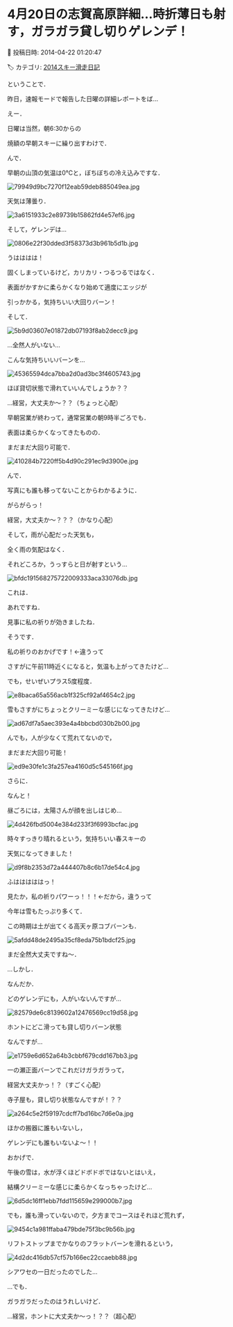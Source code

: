 # 4月20日の志賀高原詳細…時折薄日も射す，ガラガラ貸し切りゲレンデ！

📅 投稿日時: 2014-04-22 01:20:47

🏷️ カテゴリ: [2014スキー滑走日記](c992167609b6415052179ee69ea1ea7d8.md)

ということで．


昨日，速報モードで報告した日曜の詳細レポートをば…





えー．


日曜は当然，朝6:30からの


焼額の早朝スキーに繰り出すわけで．





んで．


早朝の山頂の気温は0℃と，ぼちぼちの冷え込みですな．




![79949d9bc7270f12eab59deb885049ea.jpg](images/79949d9bc7270f12eab59deb885049ea.jpg)




天気は薄曇り．




![3a6151933c2e89739b15862fd4e57ef6.jpg](images/3a6151933c2e89739b15862fd4e57ef6.jpg)




そして，ゲレンデは…




![0806e22f30dded3f58373d3b961b5d1b.jpg](images/0806e22f30dded3f58373d3b961b5d1b.jpg)




うはははは！


固くしまっているけど，カリカリ・つるつるではなく．


表面がかすかに柔らかくなり始めて適度にエッジが


引っかかる，気持ちいい大回りバーン！





そして．




![5b9d03607e01872db07193f8ab2decc9.jpg](images/5b9d03607e01872db07193f8ab2decc9.jpg)




…全然人がいない…


こんな気持ちいいバーンを…




![45365594dca7bba2d0ad3bc3f4605743.jpg](images/45365594dca7bba2d0ad3bc3f4605743.jpg)




ほぼ貸切状態で滑れていいんでしょうか？？


…経営，大丈夫か～？？（ちょっと心配）





早朝営業が終わって，通常営業の朝9時半ごろでも．


表面は柔らかくなってきたものの．


まだまだ大回り可能で．




![410284b7220ff5b4d90c291ec9d3900e.jpg](images/410284b7220ff5b4d90c291ec9d3900e.jpg)




んで．


写真にも誰も移ってないことからわかるように．


がらがらっ！


経営，大丈夫か～？？？（かなり心配）





そして，雨が心配だった天気も，


全く雨の気配はなく．


それどころか，うっすらと日が射すという…




![bfdc191568275722009333aca33076db.jpg](images/bfdc191568275722009333aca33076db.jpg)




これは．


あれですね．


見事に私の祈りが効きましたね．


そうです．


私の祈りのおかげです！←違うって








さすがに午前11時近くになると，気温も上がってきたけど…


でも，せいぜいプラス5度程度．




![e8baca65a556acb1f325cf92af4654c2.jpg](images/e8baca65a556acb1f325cf92af4654c2.jpg)




雪もさすがにちょっとクリーミーな感じになってきたけど…




![ad67df7a5aec393e4a4bbcbd030b2b00.jpg](images/ad67df7a5aec393e4a4bbcbd030b2b00.jpg)




んでも，人が少なくて荒れてないので，


まだまだ大回り可能！




![ed9e30fe1c3fa257ea4160d5c545166f.jpg](images/ed9e30fe1c3fa257ea4160d5c545166f.jpg)







さらに．


なんと！


昼ごろには，太陽さんが顔を出しはじめ…




![4d426fbd5004e384d233f3f6993bcfac.jpg](images/4d426fbd5004e384d233f3f6993bcfac.jpg)




時々すっきり晴れるという，気持ちいい春スキーの


天気になってきました！




![d9f8b2353d72a444407b8c6b17de54c4.jpg](images/d9f8b2353d72a444407b8c6b17de54c4.jpg)




ふはははははっ！


見たか，私の祈りパワーっ！！！←だから，違うって





今年は雪もたっぷり多くて．


この時期は土が出てくる高天ヶ原コブバーンも．




![5afdd48de2495a35cf8eda75b1bdcf25.jpg](images/5afdd48de2495a35cf8eda75b1bdcf25.jpg)




まだ全然大丈夫ですね～．





…しかし．


なんだか．


どのゲレンデにも，人がいないんですが…




![82579de6c8139602a12476569cc19d58.jpg](images/82579de6c8139602a12476569cc19d58.jpg)




ホントにどこ滑っても貸し切りバーン状態


なんですが…




![e1759e6d652a64b3cbbf679cdd167bb3.jpg](images/e1759e6d652a64b3cbbf679cdd167bb3.jpg)




一の瀬正面バーンでこれだけガラガラって，


経営大丈夫かっ！？（すごく心配）





寺子屋も，貸し切り状態なんですが！？？




![a264c5e2f59197cdcff7bd16bc7d6e0a.jpg](images/a264c5e2f59197cdcff7bd16bc7d6e0a.jpg)




ほかの搬器に誰もいないし，


ゲレンデにも誰もいないよ～！！





おかげで．


午後の雪は，水が浮くほどドボドボではないとはいえ，


結構クリーミーな感じに柔らかくなっちゃったけど…




![6d5dc16ff1ebb7fdd115659e299000b7.jpg](images/6d5dc16ff1ebb7fdd115659e299000b7.jpg)




でも，誰も滑っていないので，夕方までコースはそれほど荒れず，




![9454c1a981ffaba479bde75f3bc9b56b.jpg](images/9454c1a981ffaba479bde75f3bc9b56b.jpg)




リフトストップまでかなりのフラットバーンを滑れるという，




![4d2dc416db57cf57b166ec22ccaebb88.jpg](images/4d2dc416db57cf57b166ec22ccaebb88.jpg)




シアワセの一日だったのでした…





…でも．


ガラガラだったのはうれしいけど．


…経営，ホントに大丈夫か～っ！？？（超心配）
